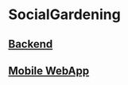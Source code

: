 # SocialGardening

## [Backend](https://github.com/NicolaiLoeffler/soga-backend.git)

## [Mobile WebApp](https://github.com/NicolaiLoeffler/soga-mobile.git)

